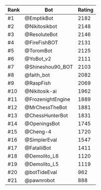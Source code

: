 Rank|Bot|Rating
---|---|---
#1|@EmptikBot|2182
#2|@Nikitosikbot|2148
#3|@ResoluteBot|2146
#4|@FireFishBOT|2131
#5|@ToromBot|2125
#6|@YoBot_v2|2111
#7|@Shineshou90_BOT|2103
#8|@faith_bot|2082
#9|@RaspFish|2069
#10|@Nikitosik-ai|1962
#11|@FrozenightEngine|1889
#12|@MrChessTheBot|1881
#13|@ChessHunterBot|1831
#14|@OpeningsBot|1745
#15|@Cheng-4|1720
#16|@SimplerEval|1547
#17|@FataliiBot|1411
#18|@Demolito_L6|1120
#19|@Demolito_L5|1119
#20|@botTideEval|962
#21|@pawnrobot|888
